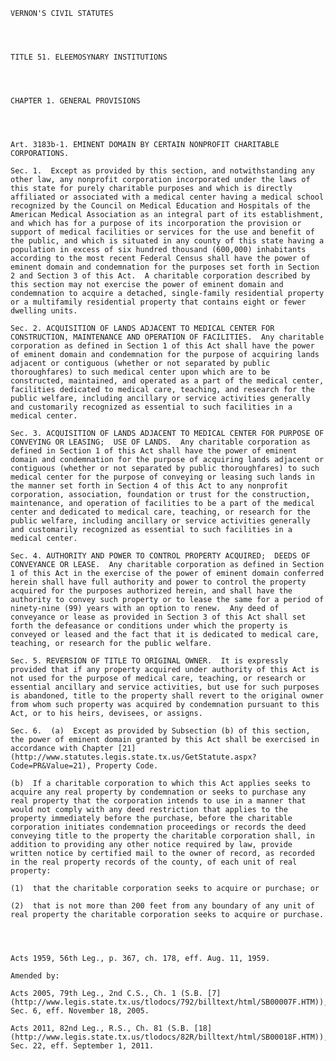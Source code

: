 ﻿
    
    
    	
    					
    
    
    VERNON'S CIVIL STATUTES
    
      
    
    
    TITLE 51. ELEEMOSYNARY INSTITUTIONS
    
      
    
    
    CHAPTER 1. GENERAL PROVISIONS
    
      
    
    
    Art. 3183b-1. EMINENT DOMAIN BY CERTAIN NONPROFIT CHARITABLE CORPORATIONS.
    
    Sec. 1.  Except as provided by this section, and notwithstanding any other law, any nonprofit corporation incorporated under the laws of this state for purely charitable purposes and which is directly affiliated or associated with a medical center having a medical school recognized by the Council on Medical Education and Hospitals of the American Medical Association as an integral part of its establishment, and which has for a purpose of its incorporation the provision or support of medical facilities or services for the use and benefit of the public, and which is situated in any county of this state having a population in excess of six hundred thousand (600,000) inhabitants according to the most recent Federal Census shall have the power of eminent domain and condemnation for the purposes set forth in Section 2 and Section 3 of this Act.  A charitable corporation described by this section may not exercise the power of eminent domain and condemnation to acquire a detached, single-family residential property or a multifamily residential property that contains eight or fewer dwelling units.
    
    Sec. 2. ACQUISITION OF LANDS ADJACENT TO MEDICAL CENTER FOR CONSTRUCTION, MAINTENANCE AND OPERATION OF FACILITIES.  Any charitable corporation as defined in Section 1 of this Act shall have the power of eminent domain and condemnation for the purpose of acquiring lands adjacent or contiguous (whether or not separated by public thoroughfares) to such medical center upon which are to be constructed, maintained, and operated as a part of the medical center, facilities dedicated to medical care, teaching, and research for the public welfare, including ancillary or service activities generally and customarily recognized as essential to such facilities in a medical center.
    
    Sec. 3. ACQUISITION OF LANDS ADJACENT TO MEDICAL CENTER FOR PURPOSE OF CONVEYING OR LEASING;  USE OF LANDS.  Any charitable corporation as defined in Section 1 of this Act shall have the power of eminent domain and condemnation for the purpose of acquiring lands adjacent or contiguous (whether or not separated by public thoroughfares) to such medical center for the purpose of conveying or leasing such lands in the manner set forth in Section 4 of this Act to any nonprofit corporation, association, foundation or trust for the construction, maintenance, and operation of facilities to be a part of the medical center and dedicated to medical care, teaching, or research for the public welfare, including ancillary or service activities generally and customarily recognized as essential to such facilities in a medical center.
    
    Sec. 4. AUTHORITY AND POWER TO CONTROL PROPERTY ACQUIRED;  DEEDS OF CONVEYANCE OR LEASE.  Any charitable corporation as defined in Section 1 of this Act in the exercise of the power of eminent domain conferred herein shall have full authority and power to control the property acquired for the purposes authorized herein, and shall have the authority to convey such property or to lease the same for a period of ninety-nine (99) years with an option to renew.  Any deed of conveyance or lease as provided in Section 3 of this Act shall set forth the defeasance or conditions under which the property is conveyed or leased and the fact that it is dedicated to medical care, teaching, or research for the public welfare.
    
    Sec. 5. REVERSION OF TITLE TO ORIGINAL OWNER.  It is expressly provided that if any property acquired under authority of this Act is not used for the purpose of medical care, teaching, or research or essential ancillary and service activities, but use for such purposes is abandoned, title to the property shall revert to the original owner from whom such property was acquired by condemnation pursuant to this Act, or to his heirs, devisees, or assigns.
    
    Sec. 6.  (a)  Except as provided by Subsection (b) of this section, the power of eminent domain granted by this Act shall be exercised in accordance with Chapter [21](http://www.statutes.legis.state.tx.us/GetStatute.aspx?Code=PR&Value=21), Property Code.
    
    (b)  If a charitable corporation to which this Act applies seeks to acquire any real property by condemnation or seeks to purchase any real property that the corporation intends to use in a manner that would not comply with any deed restriction that applies to the property immediately before the purchase, before the charitable corporation initiates condemnation proceedings or records the deed conveying title to the property the charitable corporation shall, in addition to providing any other notice required by law, provide written notice by certified mail to the owner of record, as recorded in the real property records of the county, of each unit of real property:
    
    (1)  that the charitable corporation seeks to acquire or purchase; or
    
    (2)  that is not more than 200 feet from any boundary of any unit of real property the charitable corporation seeks to acquire or purchase.
    
    
    
    
    Acts 1959, 56th Leg., p. 367, ch. 178, eff. Aug. 11, 1959.
    
    Amended by: 
    
    Acts 2005, 79th Leg., 2nd C.S., Ch. 1 (S.B. [7](http://www.legis.state.tx.us/tlodocs/792/billtext/html/SB00007F.HTM)), Sec. 6, eff. November 18, 2005.
    
    Acts 2011, 82nd Leg., R.S., Ch. 81 (S.B. [18](http://www.legis.state.tx.us/tlodocs/82R/billtext/html/SB00018F.HTM)), Sec. 22, eff. September 1, 2011.
    
    
    
    
    				
